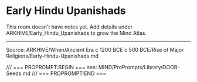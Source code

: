 # Early Hindu Upanishads

This room doesn't have notes yet. Add details under ARKHIVE/Early_Hindu_Upanishads to grow the Mind Atlas.

---
Source: ARKHIVE/When/Ancient Era c 1200 BCE c 500 BCE/Rise of Major Religions/Early-Hindu-Upanishads.md

/// === PROPROMPT:BEGIN ===
see: MIND/ProPrompts/Library/DOOR-Seeds.md
/// === PROPROMPT:END ===
